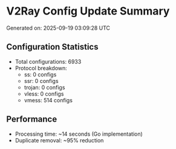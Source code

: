 # V2Ray Config Update Summary
Generated on: 2025-09-19 03:09:28 UTC

## Configuration Statistics
- Total configurations: 6933
- Protocol breakdown:
  - ss: 0 configs
  - ssr: 0 configs
  - trojan: 0 configs
  - vless: 0 configs
  - vmess: 514 configs

## Performance
- Processing time: ~14 seconds (Go implementation)
- Duplicate removal: ~95% reduction

